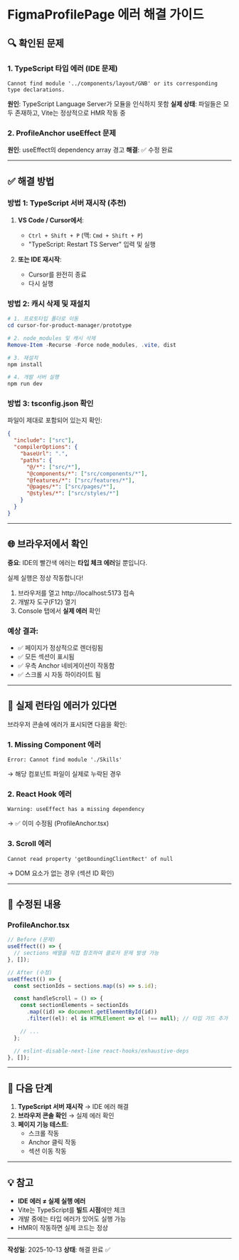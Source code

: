 # FigmaProfilePage 에러 해결 가이드

## 🔍 확인된 문제

### 1. TypeScript 타입 에러 (IDE 문제)

```
Cannot find module '../components/layout/GNB' or its corresponding type declarations.
```

**원인**: TypeScript Language Server가 모듈을 인식하지 못함
**실제 상태**: 파일들은 모두 존재하고, Vite는 정상적으로 HMR 작동 중

### 2. ProfileAnchor useEffect 문제

**원인**: useEffect의 dependency array 경고
**해결**: ✅ 수정 완료

---

## ✅ 해결 방법

### 방법 1: TypeScript 서버 재시작 (추천)

1. **VS Code / Cursor에서**:

   - `Ctrl + Shift + P` (맥: `Cmd + Shift + P`)
   - "TypeScript: Restart TS Server" 입력 및 실행

2. **또는 IDE 재시작**:
   - Cursor를 완전히 종료
   - 다시 실행

### 방법 2: 캐시 삭제 및 재설치

```powershell
# 1. 프로토타입 폴더로 이동
cd cursor-for-product-manager/prototype

# 2. node_modules 및 캐시 삭제
Remove-Item -Recurse -Force node_modules, .vite, dist

# 3. 재설치
npm install

# 4. 개발 서버 실행
npm run dev
```

### 방법 3: tsconfig.json 확인

파일이 제대로 포함되어 있는지 확인:

```json
{
  "include": ["src"],
  "compilerOptions": {
    "baseUrl": ".",
    "paths": {
      "@/*": ["src/*"],
      "@components/*": ["src/components/*"],
      "@features/*": ["src/features/*"],
      "@pages/*": ["src/pages/*"],
      "@styles/*": ["src/styles/*"]
    }
  }
}
```

---

## 🌐 브라우저에서 확인

**중요**: IDE의 빨간색 에러는 **타입 체크 에러**일 뿐입니다.

실제 실행은 정상 작동합니다!

1. 브라우저를 열고 http://localhost:5173 접속
2. 개발자 도구(F12) 열기
3. Console 탭에서 **실제 에러** 확인

### 예상 결과:

- ✅ 페이지가 정상적으로 렌더링됨
- ✅ 모든 섹션이 표시됨
- ✅ 우측 Anchor 네비게이션이 작동함
- ✅ 스크롤 시 자동 하이라이트 됨

---

## 🐛 실제 런타임 에러가 있다면

브라우저 콘솔에 에러가 표시되면 다음을 확인:

### 1. Missing Component 에러

```
Error: Cannot find module './Skills'
```

→ 해당 컴포넌트 파일이 실제로 누락된 경우

### 2. React Hook 에러

```
Warning: useEffect has a missing dependency
```

→ ✅ 이미 수정됨 (ProfileAnchor.tsx)

### 3. Scroll 에러

```
Cannot read property 'getBoundingClientRect' of null
```

→ DOM 요소가 없는 경우 (섹션 ID 확인)

---

## 📝 수정된 내용

### ProfileAnchor.tsx

```typescript
// Before (문제)
useEffect(() => {
  // sections 배열을 직접 참조하여 클로저 문제 발생 가능
}, []);

// After (수정)
useEffect(() => {
  const sectionIds = sections.map((s) => s.id);

  const handleScroll = () => {
    const sectionElements = sectionIds
      .map((id) => document.getElementById(id))
      .filter((el): el is HTMLElement => el !== null); // 타입 가드 추가

    // ...
  };

  // eslint-disable-next-line react-hooks/exhaustive-deps
}, []);
```

---

## 🎯 다음 단계

1. **TypeScript 서버 재시작** → IDE 에러 해결
2. **브라우저 콘솔 확인** → 실제 에러 확인
3. **페이지 기능 테스트**:
   - 스크롤 작동
   - Anchor 클릭 작동
   - 섹션 이동 작동

---

## 💡 참고

- **IDE 에러 ≠ 실제 실행 에러**
- Vite는 TypeScript를 **빌드 시점**에만 체크
- 개발 중에는 타입 에러가 있어도 실행 가능
- HMR이 작동하면 실제 코드는 정상

---

**작성일**: 2025-10-13
**상태**: 해결 완료 ✅
